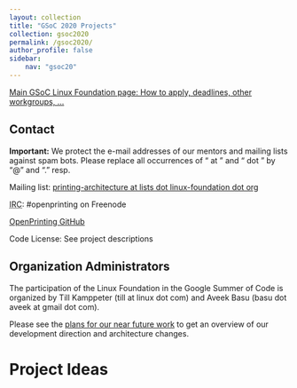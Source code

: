 ```yaml
---
layout: collection
title: "GSoC 2020 Projects"
collection: gsoc2020
permalink: /gsoc2020/
author_profile: false
sidebar:
    nav: "gsoc20"
---
```

<div>

<p>
<a href="https://wiki.linuxfoundation.org/gsoc/google-summer-code-2020" title="gsoc:google-summer-code-2020">Main GSoC Linux Foundation page: How to apply, deadlines, other workgroups, ...</a>
</p>

</div>

<h2>Contact</h2>
<div>

<p>
<strong>Important:</strong> We protect the e-mail addresses of our mentors and mailing lists against spam bots. Please replace all occurrences of “ at ” and “ dot ” by “@” and “.” resp.
</p>

<p>
Mailing list: <a href="http://lists.linux-foundation.org/mailman/listinfo/printing-architecture" title="http://lists.linux-foundation.org/mailman/listinfo/printing-architecture"  rel="nofollow">printing-architecture at lists dot linux-foundation dot org</a>
</p>

<p>
<abbr title="Internet Relay Chat">IRC</abbr>: #openprinting on Freenode
</p>

<p>
<a href="https://github.com/OpenPrinting" title="https://github.com/OpenPrinting"  rel="nofollow">OpenPrinting GitHub</a>
</p>

<p>
Code License: See project descriptions
</p>

</div>

<h2>Organization Administrators</h2>
<div>

<p>
The participation of the Linux Foundation in the Google Summer of Code is organized by Till Kamppeter (till at linux dot com) and Aveek Basu (basu dot aveek at gmail dot com).
</p>

</div>

<p>
Please see the <a href="https://openprinting.github.io/OpenPrinting-News-November-2019/#future-work-of-openprinting-printerscanner-applications-and-ipp-system-service" class="urlextern" title="https://openprinting.github.io/OpenPrinting-News-November-2019/#future-work-of-openprinting-printerscanner-applications-and-ipp-system-service"  rel="nofollow">plans for our near future work</a> to get an overview of our development direction and architecture changes.
</p>

<h1>Project Ideas</h1>
<div>

</div>